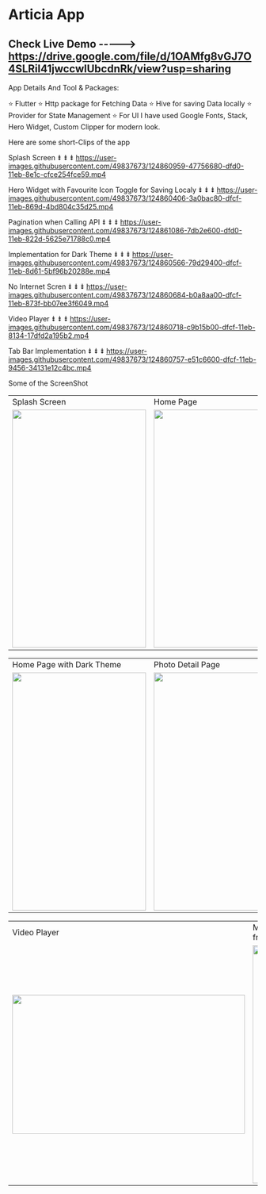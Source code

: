 # Articia App

## Check Live Demo -----> https://drive.google.com/file/d/1OAMfg8vGJ7O4SLRil41jwccwlUbcdnRk/view?usp=sharing

App Details And Tool & Packages:
 
⭐ Flutter 
⭐ Http package for Fetching Data
⭐ Hive for saving Data locally
⭐ Provider for State Management
⭐ For UI I have used Google Fonts, Stack, Hero Widget, Custom Clipper for modern look.


Here are some short-Clips of the app

Splash Screen ⇟ ⇟ ⇟
https://user-images.githubusercontent.com/49837673/124860959-47756680-dfd0-11eb-8e1c-cfce254fce59.mp4


Hero Widget with Favourite Icon Toggle for Saving Localy  ⇟ ⇟ ⇟
https://user-images.githubusercontent.com/49837673/124860406-3a0bac80-dfcf-11eb-869d-4bd804c35d25.mp4


Pagination when Calling API ⇟ ⇟ ⇟
https://user-images.githubusercontent.com/49837673/124861086-7db2e600-dfd0-11eb-822d-5625e71788c0.mp4


Implementation for Dark Theme  ⇟ ⇟ ⇟
https://user-images.githubusercontent.com/49837673/124860566-79d29400-dfcf-11eb-8d61-5bf96b20288e.mp4


No Internet Scren ⇟ ⇟ ⇟
https://user-images.githubusercontent.com/49837673/124860684-b0a8aa00-dfcf-11eb-873f-bb07ee3f6049.mp4


Video Player ⇟ ⇟ ⇟
https://user-images.githubusercontent.com/49837673/124860718-c9b15b00-dfcf-11eb-8134-17dfd2a195b2.mp4


Tab Bar Implementation  ⇟ ⇟ ⇟
https://user-images.githubusercontent.com/49837673/124860757-e51c6600-dfcf-11eb-9456-34131e12c4bc.mp4


Some of the ScreenShot

<table>
  <tr>
    <td>Splash Screen</td>
     <td>Home Page</td>
     <td>Transition Drawer</td>
  </tr>
  <tr>
    <td><img src="https://user-images.githubusercontent.com/49837673/124861353-0af63a80-dfd1-11eb-9b4c-b06b89c7b643.png" width=270 height=480></td>
    <td><img src="https://user-images.githubusercontent.com/49837673/124861365-10538500-dfd1-11eb-8120-aaf29fdd00bb.png" width=270 height=480></td>
    <td><img src="https://user-images.githubusercontent.com/49837673/124861394-1ea1a100-dfd1-11eb-905e-120616f76744.png" width=270 height=480></td>
  </tr>
 </table>
 
 <table>
  <tr>
    <td>Home Page with Dark Theme</td>
     <td>Photo Detail Page</td>
     <td>Video Detail Page</td>
  </tr>
  <tr>
    <td><img src="https://user-images.githubusercontent.com/49837673/124861401-23feeb80-dfd1-11eb-8cf0-b0f073f906b4.png" width=270 height=480></td>
    <td><img src="https://user-images.githubusercontent.com/49837673/124861409-282b0900-dfd1-11eb-82d8-630d34dacc1c.png" width=270 height=480></td>
    <td><img src="https://user-images.githubusercontent.com/49837673/124861414-2bbe9000-dfd1-11eb-891c-c2e3240eec2b.png" width=270 height=480></td>
  </tr>
 </table>
 
 <table>
  <tr>
    <td>Video Player</td>
     <td>My Favourite Screen Showing date from Local Hive Storage/td>

  </tr>
  <tr>
    <td><img src="https://user-images.githubusercontent.com/49837673/124861423-2f521700-dfd1-11eb-92f2-553d9d71793d.png" width=470 height=280></td>
    <td><img src="https://user-images.githubusercontent.com/49837673/124861378-15b0cf80-dfd1-11eb-8e9d-882ebad16a05.png" width=270 height=480></td>
   
  </tr>
 </table>





